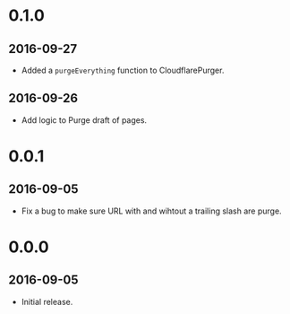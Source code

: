 # 0.1.0
## 2016-09-27
* Added a `purgeEverything` function to CloudflarePurger.


## 2016-09-26
* Add logic to Purge draft of pages.

# 0.0.1
## 2016-09-05
* Fix a bug to make sure URL with and wihtout a trailing slash are purge.

# 0.0.0
## 2016-09-05
* Initial release.
